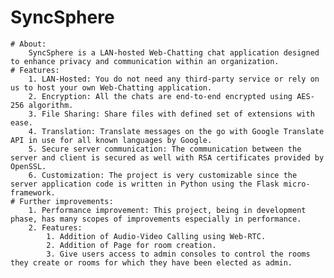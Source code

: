 # SyncSphere
	# About:
 		SyncSphere is a LAN-hosted Web-Chatting chat application designed to enhance privacy and communication within an organization.
	# Features:
		1. LAN-Hosted: You do not need any third-party service or rely on us to host your own Web-Chatting application.
		2. Encryption: All the chats are end-to-end encrypted using AES-256 algorithm.
		3. File Sharing: Share files with defined set of extensions with ease.
  		4. Translation: Translate messages on the go with Google Translate API in use for all known languages by Google.
		5. Secure server communication: The communication between the server and client is secured as well with RSA certificates provided by OpenSSL.
  		6. Customization: The project is very customizable since the server application code is written in Python using the Flask micro-framework.
	# Further improvements:
 		1. Performance improvement: This project, being in development phase, has many scopes of improvements especially in performance.
   		2. Features:
	 		1. Addition of Audio-Video Calling using Web-RTC.
			2. Addition of Page for room creation.
   			3. Give users access to admin consoles to control the rooms they create or rooms for which they have been elected as admin.
